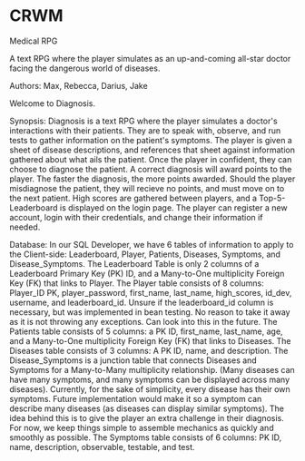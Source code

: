# CRWM
Medical RPG

A text RPG where the player simulates as an up-and-coming all-star doctor facing the dangerous world of diseases. 

Authors: Max, Rebecca, Darius, Jake

Welcome to Diagnosis. 

Synopsis:
Diagnosis is a text RPG where the player simulates a doctor's interactions with their patients. They are to speak with, observe, and run tests to gather information on the patient's symptoms. The player is given a sheet of disease descriptions, and references that sheet against information gathered about what ails the patient. Once the player in confident, they can choose to diagnose the patient. A correct diagnosis will award points to the player. The faster the diagnosis, the more points awarded. Should the player misdiagnose the patient, they will recieve no points, and must move on to the next patient. High scores are gathered between players, and a Top-5-Leaderboard is displayed on the login page. The player can register a new account, login with their credentials, and change their information if needed.

Database:
In our SQL Developer, we have 6 tables of information to apply to the Client-side: Leaderboard, Player, Patients, Diseases, Symptoms, and Disease_Symptoms.
The Leaderboard Table is only 2 columns of a Leaderboard Primary Key (PK) ID, and a Many-to-One multiplicity Foreign Key (FK) that links to Player. 
The Player table consists of 8 columns: Player_ID PK, player_password, first_name, last_name, high_scores, id_dev, username, and leaderboard_id. Unsure if the leaderboard_id column is necessary, but was implemented in bean testing. No reason to take it away as it is not throwing any exceptions. Can look into this in the future. 
The Patients table consists of 5 columns: a PK ID, first_name, last_name, age, and a Many-to-One multiplicity Foreign Key (FK) that links to Diseases.
The Diseases table consists of 3 columns: A PK ID, name, and description.
The Disease_Symptoms is a junction table that connects Diseases and Symptoms for a Many-to-Many multiplicity relationship. (Many diseases can have many symptoms, and many symptoms can be displayed across many diseases). Currently, for the sake of simplicity, every disease has their own symptoms. Future implementation would make it so a symptom can describe many diseases (as diseases can display similar symptoms). The idea behind this is to give the player an extra challenge in their diagnosis. For now, we keep things simple to assemble mechanics as quickly and smoothly as possible.
The Symptoms table consists of 6 columns: PK ID, name, description, observable, testable, and test. 

